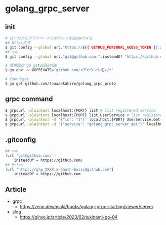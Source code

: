 
# golang_grpc_server

## init
```sh
# ローカルにプライベートリポジトリをimportする
## https方式
$ git config --global url."https://${{ GITHUB_PERSONAL_ACESS_TOKEN }}:x-oauth-basic@github.com/".insteadOf "https://github.com/"
## ssh
$ git config --global url."git@github.com:".insteadOf "https://github.com/"

# 環境設定 go get2回目以降
$ go env -w GOPRIVATE="github.com/<アカウント名>/*"

# funcをget
$ go get github.com/taaaaakahiro/golang_grpc_proto

```

## grpc command
```sh
$ grpcurl -plaintext localhost:{PORT} list # list registered service
$ grpcurl -plaintext localhost:{PORT} list UserService # list registered method
$ grpcurl -plaintext -d '{"id": "1"}' localhost:{PORT} UserService.Get # method call
$ grpcurl -plaintext -d '{"service": "golang_grpc_server_api"}' localhost:{PORT} grpc.health.v1.Health.Check # health check
```

## .gitconfig
```sh
## ssh
[url "git@github.com:"]
    insteadOf = https://github.com/
## https
[url "https://ghp_XXXX:x-oauth-basic@github.com"]
    insteadOf = https://github.com
```

## Article
 - grpc
   - https://zenn.dev/hsaki/books/golang-grpc-starting/viewer/server
 - slog
   - https://gihyo.jp/article/2023/02/tukinami-go-04